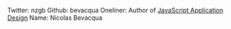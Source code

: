 Twitter: nzgb
Github: bevacqua
Oneliner: Author of <a href="http://bevacqua.io/buildfirst" target="_blank">JavaScript Application Design</a>
Name: Nicolas Bevacqua